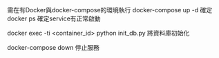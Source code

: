 需在有Docker與docker-compose的環境執行
docker-compose up -d
確定
docker ps
確定service有正常啟動

docker exec -ti <container_id> python init_db.py
將資料庫初始化

docker-compose down
停止服務